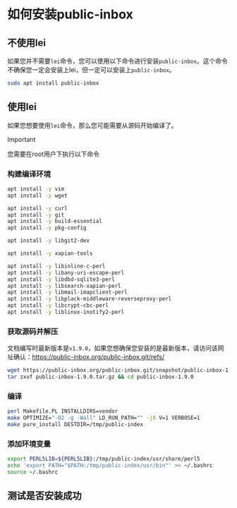# 如何安装public-inbox

## 不使用lei

如果您并不需要`lei`命令，您可以使用以下命令进行安装`public-inbox`。这个命令不确保您一定会安装上lei，但一定可以安装上`public-inbox`。

```bash
sudo apt install public-inbox
```

## 使用lei

如果您想要使用`lei`命令，那么您可能需要从源码开始编译了。
> [!IMPORTANT] 
> 您需要在root用户下执行以下命令

### 构建编译环境

```bash
apt install -y vim
apt install -y wget

apt install -y curl
apt install -y git
apt install -y build-essential
apt install -y pkg-config

apt install -y libgit2-dev

apt install -y xapian-tools

apt install -y libinline-c-perl
apt install -y libany-uri-escape-perl
apt install -y libdbd-sqlite3-perl
apt install -y libsearch-xapian-perl
apt install -y libmail-imapclient-perl
apt install -y libplack-middleware-reverseproxy-perl
apt install -y libcrypt-cbc-perl
apt install -y liblinux-inotify2-perl
```

### 获取源码并解压

文档编写时最新版本是`v1.9.0`，如果您想确保您安装的是最新版本，请访问该网址确认：https://public-inbox.org/public-inbox.git/refs/

```bash
wget https://public-inbox.org/public-inbox.git/snapshot/public-inbox-1.9.0.tar.gz
tar zxvf public-inbox-1.9.0.tar.gz && cd public-inbox-1.9.0
```

### 编译

```bash
perl Makefile.PL INSTALLDIRS=vendor
make OPTIMIZE="-O2 -g -Wall" LD_RUN_PATH="" -j8 V=1 VERBOSE=1
make pure_install DESTDIR=/tmp/public-index
```

### 添加环境变量

```bash
export PERL5LIB=${PERL5LIB}:/tmp/public-index/usr/share/perl5
echo 'export PATH="$PATH:/tmp/public-index/usr/bin"' >> ~/.bashrc
source ~/.bashrc
```

## 测试是否安装成功


